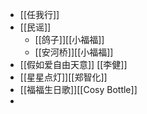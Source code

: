 - [[任我行]]
- [[民谣]]
	- [[鸽子]][[小福福]]
	- [[安河桥]][[小福福]]
- [[假如爱自由天意]] [[李健]]
- [[星星点灯]][[郑智化]]
- [[福福生日歌]][[Cosy Bottle]]
-